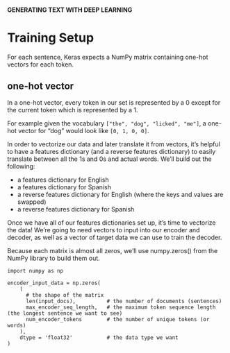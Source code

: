 #### GENERATING TEXT WITH DEEP LEARNING
# Training Setup
For each sentence, Keras expects a NumPy matrix containing one-hot vectors for each token.

## one-hot vector
In a one-hot vector, every token in our set is represented by a 0 except for the current token which is represented by a 1.

For example given the vocabulary `["the", "dog", "licked", "me"]`, a one-hot vector for “dog” would look like `[0, 1, 0, 0]`.

In order to vectorize our data and later translate it from vectors, it’s helpful to have a features dictionary (and a reverse features dictionary) to easily translate between all the 1s and 0s and actual words. We’ll build out the following:
* a features dictionary for English
* a features dictionary for Spanish
* a reverse features dictionary for English (where the keys and values are swapped)
* a reverse features dictionary for Spanish

Once we have all of our features dictionaries set up, it’s time to vectorize the data! We’re going to need vectors to input into our encoder and decoder, as well as a vector of target data we can use to train the decoder.

Because each matrix is almost all zeros, we’ll use numpy.zeros() from the NumPy library to build them out.
```
import numpy as np

encoder_input_data = np.zeros(
    (
      # the shape of the matrix
      len(input_docs),          # the number of documents (sentences)
      max_encoder_seq_length,   # the maximum token sequence length (the longest sentence we want to see) 
      num_encoder_tokens        # the number of unique tokens (or words)
    ),
    dtype = 'float32'           # the data type we want
)
```
